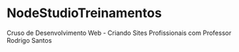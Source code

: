 # NodeStudioTreinamentos
Cruso de Desenvolvimento Web - Criando Sites Profissionais com Professor Rodrigo Santos
